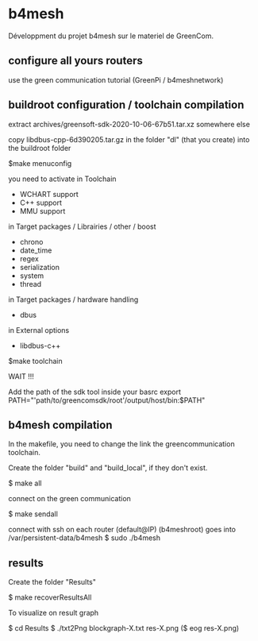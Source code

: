 # b4mesh
Développment du projet b4mesh sur le materiel de GreenCom.

## configure all yours routers

use the green communication tutorial
(GreenPi / b4meshnetwork)

## buildroot configuration / toolchain compilation

extract archives/greensoft-sdk-2020-10-06-67b51.tar.xz somewhere else

copy libdbus-cpp-6d390205.tar.gz in the folder "dl" (that you create) into the buildroot folder

$make menuconfig

you need to activate in Toolchain
- WCHART support
- C++ support
- MMU support

in Target packages / Librairies / other / boost 
-  chrono
-  date_time
-  regex
-  serialization
-  system
-  thread

in Target packages / hardware handling
-  dbus

in External options
-  libdbus-c++ 

$make toolchain

WAIT !!!

Add the path of the sdk tool inside your basrc
export PATH="'path/to/greencomsdk/root'/output/host/bin:$PATH"

## b4mesh compilation

In the makefile, you need to change the link the greencommunication toolchain.

Create the folder "build" and "build_local", if they don't exist.

$ make all

connect on the green communication 

$ make sendall

connect with ssh on each router (default@IP) (b4meshroot)
goes into /var/persistent-data/b4mesh
$ sudo ./b4mesh

## results

Create the folder "Results"

$ make recoverResultsAll

To visualize on result graph

$ cd Results
$ ./txt2Png blockgraph-X.txt res-X.png
($ eog res-X.png)
 
